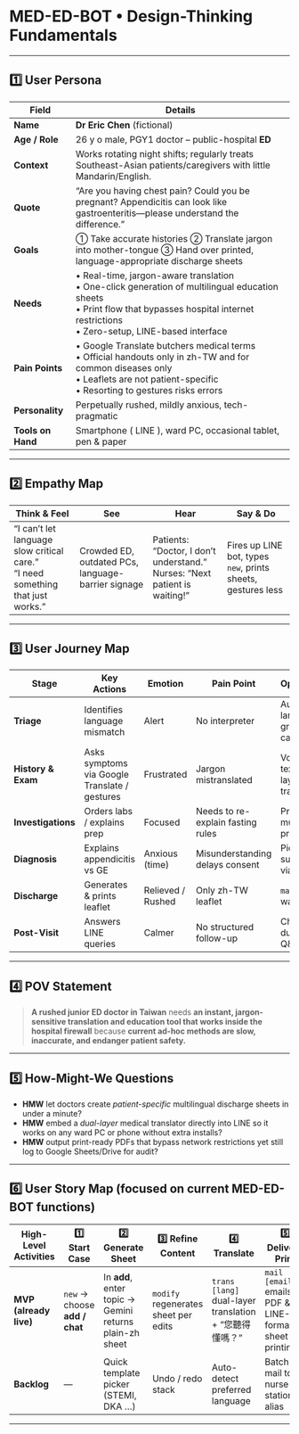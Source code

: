 # MED-ED-BOT • Design-Thinking Fundamentals  
---

## 1️⃣ User Persona

| Field | Details |
|-------|---------|
| **Name** | **Dr Eric Chen** (fictional) |
| **Age / Role** | 26 y o male, PGY1 doctor – public-hospital **ED** |
| **Context** | Works rotating night shifts; regularly treats Southeast-Asian patients/caregivers with little Mandarin/English. |
| **Quote** | “Are you having chest pain? Could you be pregnant? Appendicitis can look like gastroenteritis—please understand the difference.” |
| **Goals** | ① Take accurate histories ② Translate jargon into mother-tongue ③ Hand over printed, language-appropriate discharge sheets |
| **Needs** | • Real-time, jargon-aware translation<br>• One-click generation of multilingual education sheets<br>• Print flow that bypasses hospital internet restrictions<br>• Zero-setup, LINE-based interface |
| **Pain Points** | • Google Translate butchers medical terms<br>• Official handouts only in zh-TW and for common diseases only<br>• Leaflets are not patient-specific<br>• Resorting to gestures risks errors |
| **Personality** | Perpetually rushed, mildly anxious, tech-pragmatic |
| **Tools on Hand** | Smartphone ( LINE ), ward PC, occasional tablet, pen & paper |

---

## 2️⃣ Empathy Map

| Think & Feel | See | Hear | Say & Do |
|--------------|-----|------|----------|
| “I can’t let language slow critical care.”<br>“I need something that just works.” | Crowded ED, outdated PCs, language-barrier signage | Patients: “Doctor, I don’t understand.”<br>Nurses: “Next patient is waiting!” | Fires up LINE bot, types `new`, prints sheets, gestures less |

---

## 3️⃣ User Journey Map

| Stage | Key Actions | Emotion | Pain Point | Opportunity |
|-------|-------------|---------|------------|-------------|
| **Triage** | Identifies language mismatch | Alert | No interpreter | Auto-detect language + greeting card |
| **History & Exam** | Asks symptoms via Google Translate / gestures | Frustrated | Jargon mistranslated | Voice-to-text + dual-layer translation |
| **Investigations** | Orders labs / explains prep | Focused | Needs to re-explain fasting rules | Pre-built multilingual prep sheets |
| **Diagnosis** | Explains appendicitis vs GE | Anxious (time) | Misunderstanding delays consent | Pictorial summary via bot |
| **Discharge** | Generates & prints leaflet | Relieved / Rushed | Only zh-TW leaflet | `mail` PDF → ward printer |
| **Post-Visit** | Answers LINE queries | Calmer | No structured follow-up | Chat-mode dual-layer Q&A |

---

## 4️⃣ POV Statement

> **A rushed junior ED doctor in Taiwan** needs **an instant, jargon-sensitive translation and education tool that works inside the hospital firewall** because **current ad-hoc methods are slow, inaccurate, and endanger patient safety.**

---

## 5️⃣ How-Might-We Questions

- **HMW** let doctors create *patient-specific* multilingual discharge sheets in under a minute?  
- **HMW** embed a *dual-layer* medical translator directly into LINE so it works on any ward PC or phone without extra installs?  
- **HMW** output print-ready PDFs that bypass network restrictions yet still log to Google Sheets/Drive for audit?  

---

## 6️⃣ User Story Map (focused on current MED-ED-BOT functions)

| High-Level Activities | 1️⃣ Start Case | 2️⃣ Generate Sheet | 3️⃣ Refine Content | 4️⃣ Translate | 5️⃣ Deliver / Print | 6️⃣ Live Chat | 7️⃣ Log & Archive |
|-----------------------|---------------|-------------------|-------------------|---------------|---------------------|--------------|------------------|
| **MVP (already live)** | `new` → choose **add / chat** | In **add**, enter topic → Gemini returns plain-zh sheet | `modify` regenerates sheet per edits | `trans [lang]` dual-layer translation + “您聽得懂嗎？” | `mail [email]` emails PDF & LINE-formatted sheet for printing | **chat** branch auto dual-layer per turn | Sheet / email logged to Google Sheet & Drive |
| **Backlog** | — | Quick template picker (STEMI, DKA …) | Undo / redo stack | Auto-detect preferred language | Batch mail to nurse-station alias | Cache common Q&A | Scheduled CSV export for IRB |

---
